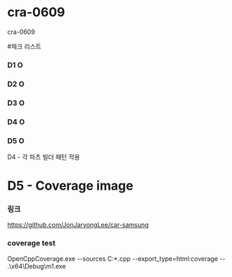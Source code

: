 # cra-0609
cra-0609

#체크 리스트
### D1 O
### D2 O
### D3 O
### D4 O
### D5 O

D4 - 각 파츠 빌더 패턴 적용

# D5 - Coverage image 

### 링크
https://github.com/JonJaryongLee/car-samsung

### coverage test
OpenCppCoverage.exe --sources C:*.cpp --export_type=html:coverage -- .\x64\Debug\m1.exe
